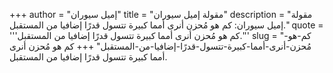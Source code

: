 +++
author = "إميل سيوران"
title = "مقولة إميل سيوران"
description = "مقولة إميل سيوران: كم هو مُحزن أنرى أمما كبيرة تتسول قدرًا إضافيا من المستقبل."
quote = '''كم هو مُحزن أنرى أمما كبيرة تتسول قدرًا إضافيا من المستقبل.''' 
slug = "كم-هو-مُحزن-أنرى-أمما-كبيرة-تتسول-قدرًا-إضافيا-من-المستقبل"
+++
كم هو مُحزن أنرى أمما كبيرة تتسول قدرًا إضافيا من المستقبل.
